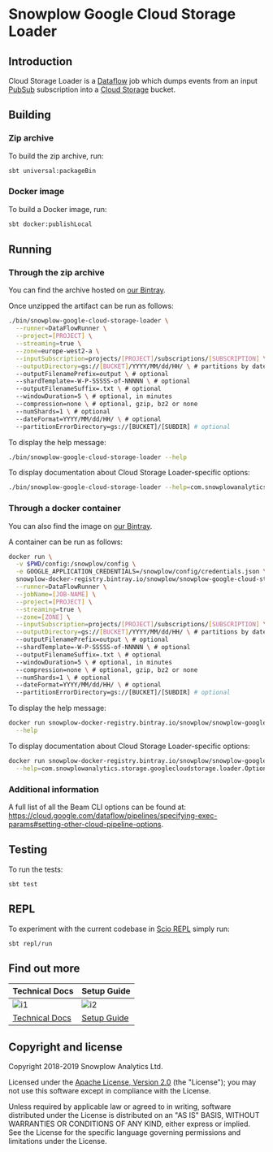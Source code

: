 # Snowplow Google Cloud Storage Loader

## Introduction

Cloud Storage Loader is a [Dataflow][dataflow] job which dumps events from an input
[PubSub][pubsub] subscription into a [Cloud Storage][storage] bucket.

## Building

### Zip archive

To build the zip archive, run:

```bash
sbt universal:packageBin
```

### Docker image

To build a Docker image, run:

```bash
sbt docker:publishLocal
```

## Running

### Through the zip archive

You can find the archive hosted on [our Bintray][bintray].

Once unzipped the artifact can be run as follows:

```bash
./bin/snowplow-google-cloud-storage-loader \
  --runner=DataFlowRunner \
  --project=[PROJECT] \
  --streaming=true \
  --zone=europe-west2-a \
  --inputSubscription=projects/[PROJECT]/subscriptions/[SUBSCRIPTION] \
  --outputDirectory=gs://[BUCKET]/YYYY/MM/dd/HH/ \ # partitions by date
  --outputFilenamePrefix=output \ # optional
  --shardTemplate=-W-P-SSSSS-of-NNNNN \ # optional
  --outputFilenameSuffix=.txt \ # optional
  --windowDuration=5 \ # optional, in minutes
  --compression=none \ # optional, gzip, bz2 or none
  --numShards=1 \ # optional
  --dateFormat=YYYY/MM/dd/HH/ \ # optional
  --partitionErrorDirectory=gs://[BUCKET]/[SUBDIR] # optional
```

To display the help message:

```bash
./bin/snowplow-google-cloud-storage-loader --help
```

To display documentation about Cloud Storage Loader-specific options:

```bash
./bin/snowplow-google-cloud-storage-loader --help=com.snowplowanalytics.storage.googlecloudstorage.loader.Options
```

### Through a docker container

You can also find the image on [our Bintray][bintray-docker].

A container can be run as follows:

```bash
docker run \
  -v $PWD/config:/snowplow/config \
  -e GOOGLE_APPLICATION_CREDENTIALS=/snowplow/config/credentials.json \ # if running outside GCP
  snowplow-docker-registry.bintray.io/snowplow/snowplow-google-cloud-storage-loader:0.2.0 \
  --runner=DataFlowRunner \
  --jobName=[JOB-NAME] \
  --project=[PROJECT] \
  --streaming=true \
  --zone=[ZONE] \
  --inputSubscription=projects/[PROJECT]/subscriptions/[SUBSCRIPTION] \
  --outputDirectory=gs://[BUCKET]/YYYY/MM/dd/HH/ \ # partitions by date
  --outputFilenamePrefix=output \ # optional
  --shardTemplate=-W-P-SSSSS-of-NNNNN \ # optional
  --outputFilenameSuffix=.txt \ # optional
  --windowDuration=5 \ # optional, in minutes
  --compression=none \ # optional, gzip, bz2 or none
  --numShards=1 \ # optional
  --dateFormat=YYYY/MM/dd/HH/ \ # optional
  --partitionErrorDirectory=gs://[BUCKET]/[SUBDIR] # optional
```

To display the help message:

```bash
docker run snowplow-docker-registry.bintray.io/snowplow/snowplow-google-cloud-storage-loader:0.2.0 \
  --help
```

To display documentation about Cloud Storage Loader-specific options:

```bash
docker run snowplow-docker-registry.bintray.io/snowplow/snowplow-google-cloud-storage-loader:0.2.0 \
  --help=com.snowplowanalytics.storage.googlecloudstorage.loader.Options
```

### Additional information

A full list of all the Beam CLI options can be found at:
https://cloud.google.com/dataflow/pipelines/specifying-exec-params#setting-other-cloud-pipeline-options.

## Testing

To run the tests:

```
sbt test
```

## REPL

To experiment with the current codebase in [Scio REPL](https://github.com/spotify/scio/wiki/Scio-REPL)
simply run:

```
sbt repl/run
```

## Find out more

| Technical Docs              | Setup Guide           |
|-----------------------------|-----------------------|
| ![i1][techdocs-image]       | ![i2][setup-image]    |
| [Technical Docs][techdocs]  | [Setup Guide][setup]  |

## Copyright and license

Copyright 2018-2019 Snowplow Analytics Ltd.

Licensed under the [Apache License, Version 2.0][license] (the "License");
you may not use this software except in compliance with the License.

Unless required by applicable law or agreed to in writing, software
distributed under the License is distributed on an "AS IS" BASIS,
WITHOUT WARRANTIES OR CONDITIONS OF ANY KIND, either express or implied.
See the License for the specific language governing permissions and
limitations under the License.

[pubsub]: https://cloud.google.com/pubsub/
[storage]: https://cloud.google.com/storage/
[dataflow]: https://cloud.google.com/dataflow/

[bintray]: https://bintray.com/snowplow/snowplow-generic/snowplow-google-cloud-storage-loader
[bintray-docker]: https://bintray.com/snowplow/registry/snowplow%3Asnowplow-google-cloud-storage-loader

[license]: http://www.apache.org/licenses/LICENSE-2.0

[techdocs-image]: https://d3i6fms1cm1j0i.cloudfront.net/github/images/techdocs.png
[setup-image]: https://d3i6fms1cm1j0i.cloudfront.net/github/images/setup.png
[techdocs]: https://github.com/snowplow/snowplow/wiki/Snowplow-Google-Cloud-Storage-Loader
[setup]: https://github.com/snowplow/snowplow/wiki/setting-up-snowplow-google-cloud-storage-loader
